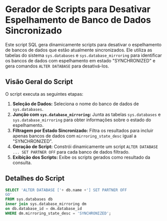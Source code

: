 # Gerador de Scripts para Desativar Espelhamento de Banco de Dados Sincronizado

Este script SQL gera dinamicamente scripts para desativar o espelhamento de bancos de dados que estão atualmente sincronizados. Ele utiliza as tabelas do sistema `sys.databases` e `sys.database_mirroring` para identificar os bancos de dados com espelhamento em estado "SYNCHRONIZED" e gera comandos `ALTER DATABASE` para desativá-los.

## Visão Geral do Script

O script executa as seguintes etapas:

1.  **Seleção de Dados:** Seleciona o nome do banco de dados de `sys.databases`.
2.  **Junção com `sys.database_mirroring`:** Junta as tabelas `sys.databases` e `sys.database_mirroring` para obter informações sobre o estado do espelhamento.
3.  **Filtragem por Estado Sincronizado:** Filtra os resultados para incluir apenas bancos de dados com `mirroring_state_desc` igual a "SYNCHRONIZED".
4.  **Geração de Script:** Constrói dinamicamente um script `ALTER DATABASE ... SET PARTNER OFF` para cada banco de dados filtrado.
5.  **Exibição dos Scripts:** Exibe os scripts gerados como resultado da consulta.

## Detalhes do Script

```sql
SELECT 'ALTER DATABASE ['+ db.name +'] SET PARTNER OFF
GO'
FROM sys.databases db
inner join sys.database_mirroring dm
on db.database_id = dm.database_id
WHERE dm.mirroring_state_desc = 'SYNCHRONIZED';
